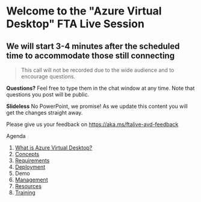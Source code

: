 # Welcome to the "Azure Virtual Desktop" FTA Live Session
## We will start 3-4 minutes after the scheduled time to accommodate those still connecting

> This call will not be recorded due to the wide audience and to encourage questions.

**Questions?** Feel free to type them in the chat window at any time. Note that questions you post will be public. 

**Slideless** No PowerPoint, we promise! As we update this content you will get the changes straight away.

Please give us your feedback on https://aka.ms/ftalive-avd-feedback

Agenda
1. [What is Azure Virtual Desktop?](./what.md)
1. [Concepts](./concepts.md)
1. [Requirements](./requirements.md)
1. [Deployment](./deployment-s20.md)
1. Demo
1. [Management](./management.md)
1. [Resources](./resources.md)
1. [Training](./training.md)
